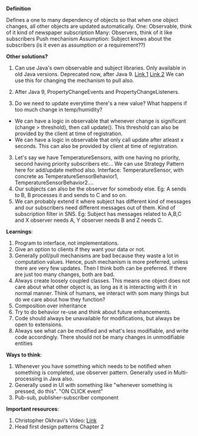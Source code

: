 **Definition**

Defines a one to many dependency of objects so that when one object changes, all other objects are updated
automatically. One: Observable, think of it kind of newspaper subscription Many: Observers, think of it like subscribers
Push mechanism Assumption: Subject knows about the subscribers (is it even as assumption or a requirement??)

**Other solutions?** <br>

1. Can use Java's own observable and subject libraries. Only available in old Java versions. Deprecated now, after Java
   9.
   [Link 1](https://www.infoworld.com/article/2077258/observer-and-observable.html)
   [Link 2](https://www.geeksforgeeks.org/java-util-observable-class-java/)
   We can use this for changing the mechanism to pull also.
2. After Java 9, PropertyChangeEvents and PropertyChangeListeners.

3. Do we need to update everytime there's a new value? What happens if too much change in temp/humidity?

- We can have a logic in observable that whenever change is significant (change > threshold), then call update(). This
  threshold can also be provided by the client at time of registration.
- We can have a logic in observable that only call update after atleast x seconds. This can also be provided by client
  at time of registration.

3. Let's say we have TemperatureSensors, with one having no priority, second having priority subscribers etc... We can
   use Strategy Pattern here for add/update method also. Interface: TemperatureSensor, with concrete as
   TemperatureSensorBehavior1, TemperatureSensorBehavior2....
4. Our subjects can also be the observer for somebody else. Eg: A sends to B, B processes it and sends to C and so on.
5. We can probably extend it where subject has different kind of messages and our subscribers need different messages
   out of them. Kind of subscription filter in SNS. Eg: Subject has messages related to A,B,C and X observer needs A, Y
   observer needs B and Z needs C.

**Learnings**:

1. Program to interface, not implementations.
2. Give an option to clients if they want your data or not.
3. Generally poll/pull mechanisms are bad because they waste a lot in computation values. Hence, push mechanism is more
   preferred, unless there are very few updates. Then I think both can be preferred. If there are just too many changes,
   both are bad.
4. Always create loosely coupled classes. This means one object does not care about what other object is, as long as it
   is interacting with it in normal manner. Think of humans, we interact with som many things but do we care about how
   they function?
5. Composition over inheritance
6. Try to do behavior re-use and think about future enhancements.
7. Code should always be unavailable for modifications, but always be open to extensions.
8. Always see what can be modified and what's less modifiable, and write code accordingly. There should not be many
   changes in unmodifiable entities

**Ways to think**:

1. Whenever you have something which needs to be notified when something is completed, use observer pattern. Generally
   used in Multi-processing in Java also.
2. Generally used in UI with something like "whenever something is pressed, do this". "ON CLICK event"
3. Pub-sub, publisher-subscriber component

**Important resources**:

1. Christopher Okhravi's Video: [Link](https://www.youtube.com/watch?v=_BpmfnqjgzQ)
2. Head first design patterns Chapter 2





